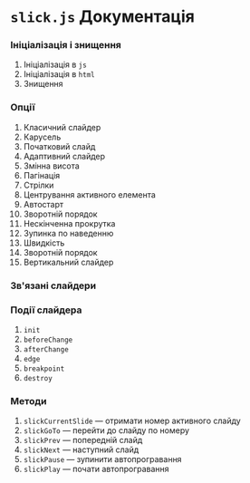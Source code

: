 # `slick.js` Документація
### Ініціалізація і знищення
1. Ініціалізація в `js`
1. Ініціалізація в `html`
1. Знищення

### Опції
1. Класичний слайдер
1. Карусель
1. Початковий слайд
1. Адаптивний слайдер
1. Змінна висота
1. Пагінація
1. Стрілки
1. Центрування активного елемента
1. Автостарт
1. Зворотній порядок
1. Нескінченна прокрутка
1. Зупинка по наведенню
1. Швидкість
1. Зворотній порядок
1. Вертикальний слайдер

### Зв'язані слайдери
### Події слайдера
1. `init`
1. `beforeChange`
1. `afterChange`
1. `edge`
1. `breakpoint`
1. `destroy`

### Методи
1. `slickCurrentSlide` — отримати номер активного слайду
1. `slickGoTo` — перейти до слайду по номеру
1. `slickPrev` — попередній слайд
1. `slickNext` — наступний слайд
1. `slickPause` — зупинити автопрогравання
1. `slickPlay` — почати автопрогравання
